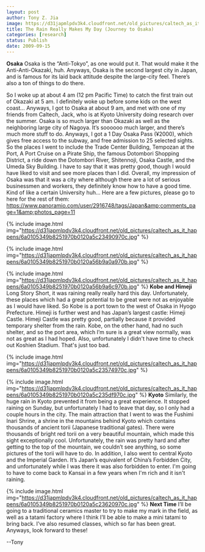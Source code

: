 ```yaml
---
layout: post
author: Tony Z. Jia
image: https://d31japmlpdv3k4.cloudfront.net/old_pictures/caltech_as_it_happens/6a0105349b8251970b0120a5c2340d970c.jpg
title: The Rain Really Makes My Day (Journey to Osaka)
categories: [research]
status: Publish
date: 2009-09-15
---
```



**Osaka**
Osaka is the “Anti-Tokyo”, as one would put it. That would make it the Anti-Anti-Okazaki, huh. Anyways, Osaka is the second largest city in Japan, and is famous for its laid back attitude despite the large-city feel. There’s also a ton of things to do there.

So I woke up at about 4 am (12 pm Pacific Time) to catch the first train out of Okazaki at 5 am. I definitely woke up before some kids on the west coast… Anyways, I got to Osaka at about 9 am, and met with one of my friends from Caltech, Jack, who is at Kyoto University doing research over the summer. Osaka is so much larger than Okazaki as well as the neighboring large city of Nagoya. It’s soooooo much larger, and there’s much more stuff to do. Anyways, I got a 1 Day Osaka Pass (¥2000), which gives free access to the subway, and free admission to 25 selected sights. So the places I went to include the Trade Center Building, Tempozan at the Port, A Port Cruise on a Pirate Ship, the famous Dotombori Shopping District, a ride down the Dotombori River, Shitennoji, Osaka Castle, and the Umeda Sky Building. I have to say that it was pretty good, though I would have liked to visit and see more places than I did. Overall, my impression of Osaka was that it was a city where although there are a lot of serious businessmen and workers, they definitely know how to have a good time. Kind of like a certain University huh… Here are a few pictures, please go to here for the rest of them: <a href="https://www.panoramio.com/user/2916748/tags/Japan&amp;comments_page=1&amp;photos_page=11">https://www.panoramio.com/user/2916748/tags/Japan&amp;comments_page=1&amp;photos_page=11</a>


{% include image.html img="https://d31japmlpdv3k4.cloudfront.net/old_pictures/caltech_as_it_happens/6a0105349b8251970b0120a5c23490970c.jpg" %}

{% include image.html img="https://d31japmlpdv3k4.cloudfront.net/old_pictures/caltech_as_it_happens/6a0105349b8251970b0120a56b9a0a970b.jpg" %}

{% include image.html img="https://d31japmlpdv3k4.cloudfront.net/old_pictures/caltech_as_it_happens/6a0105349b8251970b0120a56b9a6c970b.jpg" %}
**Kobe and Himeji**
Long Story Short, it was raining really really hard this day. Unfortunately, these places which had a great potential to be great were not as enjoyable as I would have liked. So Kobe is a port town to the west of Osaka in Hyogo Prefecture. Himeji is further west and has Japan’s largest castle: Himeji Castle. Himeji Castle was pretty good, partially because it provided temporary shelter from the rain. Kobe, on the other hand, had no such shelter, and so the port area, which I’m sure is a great view normally, was not as great as I had hoped. Also, unfortunately I didn't have time to check out Koshien Stadium. That's just too bad. 

{% include image.html img="https://d31japmlpdv3k4.cloudfront.net/old_pictures/caltech_as_it_happens/6a0105349b8251970b0120a5c23574970c.jpg" %}

{% include image.html img="https://d31japmlpdv3k4.cloudfront.net/old_pictures/caltech_as_it_happens/6a0105349b8251970b0120a5c235df970c.jpg" %}
**Kyoto**
Similarly, the huge rain in Kyoto prevented it from being a great experience. It stopped raining on Sunday, but unfortunately I had to leave that day, so I only had a couple hours in the city. The main attraction that I went to was the Fushimi Inari Shrine, a shrine in the mountains behind Kyoto which contains thousands of ancient torii (Japanese traditional gates). There were thousands of bright red torii on a very beautiful mountain, which made this sight exceptionally cool. Unfortunately, the rain was pretty hard and after getting to the top of the mountain, we couldn’t see anything, so some pictures of the torii will have to do. In addition, I also went to central Kyoto and the Imperial Garden. It’s Japan’s equivalent of China’s Forbidden City, and unfortunately while I was there it was also forbidden to enter. I'm going to have to come back to Kansai in a few years when I'm rich and it isn't raining.


{% include image.html img="https://d31japmlpdv3k4.cloudfront.net/old_pictures/caltech_as_it_happens/6a0105349b8251970b0120a5c23620970c.jpg" %}
**Next Time**
I’ll be going to a traditional ceramics master to try to make my mark in the field, as well as a tatami factory where I think I’ll be able to make a mini tatami to bring back. I’ve also resumed classes, which so far has been great. Anyways, look forward to these!

--Tony 
